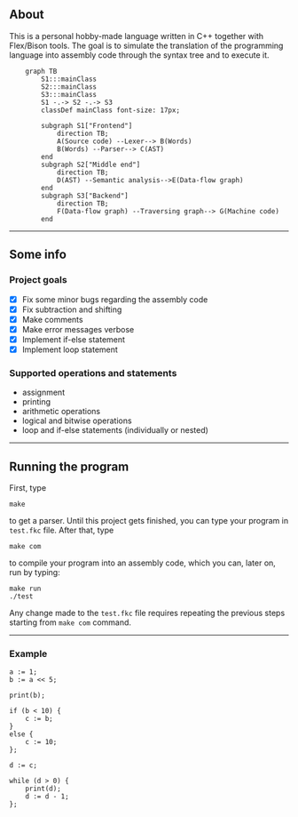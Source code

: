 ## About
This is a personal hobby-made language written in C++ together with Flex/Bison tools. The goal is to simulate the translation of the programming language into assembly code through the syntax tree and to execute it.

```mermaid 
	graph TB
		S1:::mainClass
		S2:::mainClass
		S3:::mainClass
		S1 -.-> S2 -.-> S3
		classDef mainClass font-size: 17px;

		subgraph S1["Frontend"]
			direction TB;
			A(Source code) --Lexer--> B(Words)
			B(Words) --Parser--> C(AST)
		end
		subgraph S2["Middle end"]
			direction TB;
			D(AST) --Semantic analysis-->E(Data-flow graph)
		end
		subgraph S3["Backend"]
			direction TB;
			F(Data-flow graph) --Traversing graph--> G(Machine code)
		end
```



---

## Some info

### Project goals
 - [X] Fix some minor bugs regarding the assembly code
 - [X] Fix subtraction and shifting
 - [X] Make comments
 - [X] Make error messages verbose
 - [x] Implement if-else statement
 - [X] Implement loop statement
 
### Supported operations and statements
- assignment
- printing 
- arithmetic operations
- logical and bitwise operations
- loop and if-else statements (individually or nested)
 
---

## Running the program

First, type
```
make
```
to get a parser.
Until this project gets finished, you can type your program in ``` test.fkc ``` file.
After that, type
```
make com
```
to compile your program into an assembly code, which you can, later on, run by typing:
```
make run
./test
```
Any change made to the ``` test.fkc ``` file requires repeating the previous steps
starting from ```make com``` command.

---

### Example 

```
a := 1;
b := a << 5;

print(b);

if (b < 10) {
    c := b;
}
else {
    c := 10;
};

d := c;

while (d > 0) {
    print(d);
    d := d - 1;
};
```

